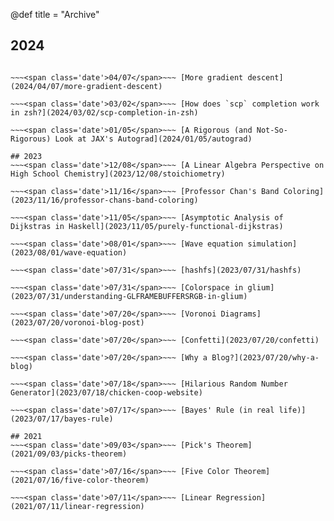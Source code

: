 @def title = "Archive"

## 2024
~~~<span class='date'>12/25</span>~~~ [Animating a list shuffle with FLIP technique](2024/12/25/animating-list-shuffle-with-FLIP-technique)

~~~<span class='date'>04/07</span>~~~ [More gradient descent](2024/04/07/more-gradient-descent)

~~~<span class='date'>03/02</span>~~~ [How does `scp` completion work in zsh?](2024/03/02/scp-completion-in-zsh)

~~~<span class='date'>01/05</span>~~~ [A Rigorous (and Not-So-Rigorous) Look at JAX's Autograd](2024/01/05/autograd)

## 2023
~~~<span class='date'>12/08</span>~~~ [A Linear Algebra Perspective on High School Chemistry](2023/12/08/stoichiometry)

~~~<span class='date'>11/16</span>~~~ [Professor Chan's Band Coloring](2023/11/16/professor-chans-band-coloring)

~~~<span class='date'>11/05</span>~~~ [Asymptotic Analysis of Dijkstras in Haskell](2023/11/05/purely-functional-dijkstras)

~~~<span class='date'>08/01</span>~~~ [Wave equation simulation](2023/08/01/wave-equation)

~~~<span class='date'>07/31</span>~~~ [hashfs](2023/07/31/hashfs)

~~~<span class='date'>07/31</span>~~~ [Colorspace in glium](2023/07/31/understanding-GLFRAMEBUFFERSRGB-in-glium)

~~~<span class='date'>07/20</span>~~~ [Voronoi Diagrams](2023/07/20/voronoi-blog-post)

~~~<span class='date'>07/20</span>~~~ [Confetti](2023/07/20/confetti)

~~~<span class='date'>07/20</span>~~~ [Why a Blog?](2023/07/20/why-a-blog)

~~~<span class='date'>07/18</span>~~~ [Hilarious Random Number Generator](2023/07/18/chicken-coop-website)

~~~<span class='date'>07/17</span>~~~ [Bayes' Rule (in real life)](2023/07/17/bayes-rule)

## 2021
~~~<span class='date'>09/03</span>~~~ [Pick's Theorem](2021/09/03/picks-theorem)

~~~<span class='date'>07/16</span>~~~ [Five Color Theorem](2021/07/16/five-color-theorem)

~~~<span class='date'>07/11</span>~~~ [Linear Regression](2021/07/11/linear-regression)

